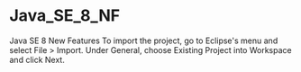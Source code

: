 # Java_SE_8_NF
Java SE 8 New Features
To import the project, go to Eclipse's menu and select File > Import. Under General, choose Existing Project into Workspace and click Next. 